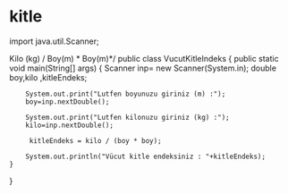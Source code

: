 # kitle
import java.util.Scanner;


Kilo (kg) / Boy(m) * Boy(m)*/
public class VucutKitleIndeks {
    public static void main(String[] args) {
        Scanner inp= new Scanner(System.in);
        double boy,kilo ,kitleEndeks;


        System.out.print("Lutfen boyunuzu giriniz (m) :");
        boy=inp.nextDouble();

        System.out.print("Lutfen kilonuzu giriniz (kg) :");
        kilo=inp.nextDouble();

         kitleEndeks = kilo / (boy * boy);

        System.out.println("Vücut kitle endeksiniz : "+kitleEndeks);
    }
}
